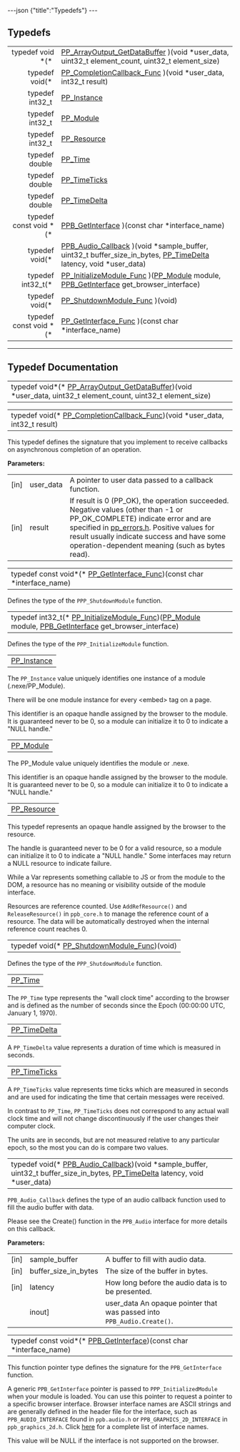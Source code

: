 ---json {"title":"Typedefs"} ---

Typedefs
--------

<table><tbody><tr class="odd"><td style="text-align: right;">typedef void *(* </td><td><a href="/docs/native-client/pepper_stable/c/group___typedefs#gaa363de651fad7342a37ec58375276af7" class="el">PP_ArrayOutput_GetDataBuffer</a> )(void *user_data, uint32_t element_count, uint32_t element_size)</td></tr><tr class="even"><td style="text-align: right;">typedef void(* </td><td><a href="/docs/native-client/pepper_stable/c/group___typedefs#ga6fe12e1a41df5e10103a811036d4d8d2" class="el">PP_CompletionCallback_Func</a> )(void *user_data, int32_t result)</td></tr><tr class="odd"><td style="text-align: right;">typedef int32_t </td><td><a href="/docs/native-client/pepper_stable/c/group___typedefs#ga89b662403e6a687bb914b80114c0d19d" class="el">PP_Instance</a></td></tr><tr class="even"><td style="text-align: right;">typedef int32_t </td><td><a href="/docs/native-client/pepper_stable/c/group___typedefs#gab780dd451cd7f51284cb752edd88f9a0" class="el">PP_Module</a></td></tr><tr class="odd"><td style="text-align: right;">typedef int32_t </td><td><a href="/docs/native-client/pepper_stable/c/group___typedefs#gafdc3895ee80f4750d0d95ae1b677e9b7" class="el">PP_Resource</a></td></tr><tr class="even"><td style="text-align: right;">typedef double </td><td><a href="/docs/native-client/pepper_stable/c/group___typedefs#ga537b277d2116e42b6acfe9323d40e1a0" class="el">PP_Time</a></td></tr><tr class="odd"><td style="text-align: right;">typedef double </td><td><a href="/docs/native-client/pepper_stable/c/group___typedefs#ga71cb1042cdeb38d7881b121f3b09ce94" class="el">PP_TimeTicks</a></td></tr><tr class="even"><td style="text-align: right;">typedef double </td><td><a href="/docs/native-client/pepper_stable/c/group___typedefs#ga3962a5355895925a757f613567e422fa" class="el">PP_TimeDelta</a></td></tr><tr class="odd"><td style="text-align: right;">typedef const void *(* </td><td><a href="/docs/native-client/pepper_stable/c/group___typedefs#ga68ad7c927b86e0c29d890603edd33154" class="el">PPB_GetInterface</a> )(const char *interface_name)</td></tr><tr class="even"><td style="text-align: right;">typedef void(* </td><td><a href="/docs/native-client/pepper_stable/c/group___typedefs#ga2ec91970f3cb75769ce631b3b732803e" class="el">PPB_Audio_Callback</a> )(void *sample_buffer, uint32_t buffer_size_in_bytes, <a href="/docs/native-client/pepper_stable/c/group___typedefs#ga3962a5355895925a757f613567e422fa" class="el">PP_TimeDelta</a> latency, void *user_data)</td></tr><tr class="odd"><td style="text-align: right;">typedef int32_t(* </td><td><a href="/docs/native-client/pepper_stable/c/group___typedefs#gae33224cdac15cf8596127fe7b5f08325" class="el">PP_InitializeModule_Func</a> )(<a href="/docs/native-client/pepper_stable/c/group___typedefs#gab780dd451cd7f51284cb752edd88f9a0" class="el">PP_Module</a> module, <a href="/docs/native-client/pepper_stable/c/group___typedefs#ga68ad7c927b86e0c29d890603edd33154" class="el">PPB_GetInterface</a> get_browser_interface)</td></tr><tr class="even"><td style="text-align: right;">typedef void(* </td><td><a href="/docs/native-client/pepper_stable/c/group___typedefs#gad2b49167bcbf6c2c895ffb1a61bc720c" class="el">PP_ShutdownModule_Func</a> )(void)</td></tr><tr class="odd"><td style="text-align: right;">typedef const void *(* </td><td><a href="/docs/native-client/pepper_stable/c/group___typedefs#ga893cfdc559fdf7ae3004816357c3d7e9" class="el">PP_GetInterface_Func</a> )(const char *interface_name)</td></tr></tbody></table>

------------------------------------------------------------------------

Typedef Documentation
---------------------

<span id="gaa363de651fad7342a37ec58375276af7" class="anchor" style="margin: 0;"></span>

<table><tbody><tr class="odd"><td>typedef void*(* <a href="/docs/native-client/pepper_stable/c/group___typedefs#gaa363de651fad7342a37ec58375276af7" class="el">PP_ArrayOutput_GetDataBuffer</a>)(void *user_data, uint32_t element_count, uint32_t element_size)</td></tr></tbody></table>

<span id="ga6fe12e1a41df5e10103a811036d4d8d2" class="anchor" style="margin: 0;"></span>

<table><tbody><tr class="odd"><td>typedef void(* <a href="/docs/native-client/pepper_stable/c/group___typedefs#ga6fe12e1a41df5e10103a811036d4d8d2" class="el">PP_CompletionCallback_Func</a>)(void *user_data, int32_t result)</td></tr></tbody></table>

This typedef defines the signature that you implement to receive callbacks on asynchronous completion of an operation.

**Parameters:**  
<table><tbody><tr class="odd"><td>[in]</td><td>user_data</td><td>A pointer to user data passed to a callback function.</td></tr><tr class="even"><td>[in]</td><td>result</td><td>If result is 0 (PP_OK), the operation succeeded. Negative values (other than -1 or PP_OK_COMPLETE) indicate error and are specified in <a href="/docs/native-client/pepper_stable/c/pp__errors_8h/" class="el" title="This file defines an enumeration of all PPAPI error codes.">pp_errors.h</a>. Positive values for result usually indicate success and have some operation-dependent meaning (such as bytes read).</td></tr></tbody></table>

<span id="ga893cfdc559fdf7ae3004816357c3d7e9" class="anchor" style="margin: 0;"></span>

<table><tbody><tr class="odd"><td>typedef const void*(* <a href="/docs/native-client/pepper_stable/c/group___typedefs#ga893cfdc559fdf7ae3004816357c3d7e9" class="el">PP_GetInterface_Func</a>)(const char *interface_name)</td></tr></tbody></table>

Defines the type of the `PPP_ShutdownModule` function.

<span id="gae33224cdac15cf8596127fe7b5f08325" class="anchor" style="margin: 0;"></span>

<table><tbody><tr class="odd"><td>typedef int32_t(* <a href="/docs/native-client/pepper_stable/c/group___typedefs#gae33224cdac15cf8596127fe7b5f08325" class="el">PP_InitializeModule_Func</a>)(<a href="/docs/native-client/pepper_stable/c/group___typedefs#gab780dd451cd7f51284cb752edd88f9a0" class="el">PP_Module</a> module, <a href="/docs/native-client/pepper_stable/c/group___typedefs#ga68ad7c927b86e0c29d890603edd33154" class="el">PPB_GetInterface</a> get_browser_interface)</td></tr></tbody></table>

Defines the type of the `PPP_InitializeModule` function.

<span id="ga89b662403e6a687bb914b80114c0d19d" class="anchor" style="margin: 0;"></span>

<table><tbody><tr class="odd"><td><a href="/docs/native-client/pepper_stable/c/group___typedefs#ga89b662403e6a687bb914b80114c0d19d" class="el">PP_Instance</a></td></tr></tbody></table>

The `PP_Instance` value uniquely identifies one instance of a module (.nexe/PP\_Module).

There will be one module instance for every &lt;embed&gt; tag on a page.

This identifier is an opaque handle assigned by the browser to the module. It is guaranteed never to be 0, so a module can initialize it to 0 to indicate a "NULL handle."

<span id="gab780dd451cd7f51284cb752edd88f9a0" class="anchor" style="margin: 0;"></span>

<table><tbody><tr class="odd"><td><a href="/docs/native-client/pepper_stable/c/group___typedefs#gab780dd451cd7f51284cb752edd88f9a0" class="el">PP_Module</a></td></tr></tbody></table>

The PP\_Module value uniquely identifies the module or .nexe.

This identifier is an opaque handle assigned by the browser to the module. It is guaranteed never to be 0, so a module can initialize it to 0 to indicate a "NULL handle."

<span id="gafdc3895ee80f4750d0d95ae1b677e9b7" class="anchor" style="margin: 0;"></span>

<table><tbody><tr class="odd"><td><a href="/docs/native-client/pepper_stable/c/group___typedefs#gafdc3895ee80f4750d0d95ae1b677e9b7" class="el">PP_Resource</a></td></tr></tbody></table>

This typedef represents an opaque handle assigned by the browser to the resource.

The handle is guaranteed never to be 0 for a valid resource, so a module can initialize it to 0 to indicate a "NULL handle." Some interfaces may return a NULL resource to indicate failure.

While a Var represents something callable to JS or from the module to the DOM, a resource has no meaning or visibility outside of the module interface.

Resources are reference counted. Use `AddRefResource()` and `ReleaseResource()` in `ppb_core.h` to manage the reference count of a resource. The data will be automatically destroyed when the internal reference count reaches 0.

<span id="gad2b49167bcbf6c2c895ffb1a61bc720c" class="anchor" style="margin: 0;"></span>

<table><tbody><tr class="odd"><td>typedef void(* <a href="/docs/native-client/pepper_stable/c/group___typedefs#gad2b49167bcbf6c2c895ffb1a61bc720c" class="el">PP_ShutdownModule_Func</a>)(void)</td></tr></tbody></table>

Defines the type of the `PPP_ShutdownModule` function.

<span id="ga537b277d2116e42b6acfe9323d40e1a0" class="anchor" style="margin: 0;"></span>

<table><tbody><tr class="odd"><td><a href="/docs/native-client/pepper_stable/c/group___typedefs#ga537b277d2116e42b6acfe9323d40e1a0" class="el">PP_Time</a></td></tr></tbody></table>

The `PP_Time` type represents the "wall clock time" according to the browser and is defined as the number of seconds since the Epoch (00:00:00 UTC, January 1, 1970).

<span id="ga3962a5355895925a757f613567e422fa" class="anchor" style="margin: 0;"></span>

<table><tbody><tr class="odd"><td><a href="/docs/native-client/pepper_stable/c/group___typedefs#ga3962a5355895925a757f613567e422fa" class="el">PP_TimeDelta</a></td></tr></tbody></table>

A `PP_TimeDelta` value represents a duration of time which is measured in seconds.

<span id="ga71cb1042cdeb38d7881b121f3b09ce94" class="anchor" style="margin: 0;"></span>

<table><tbody><tr class="odd"><td><a href="/docs/native-client/pepper_stable/c/group___typedefs#ga71cb1042cdeb38d7881b121f3b09ce94" class="el">PP_TimeTicks</a></td></tr></tbody></table>

A `PP_TimeTicks` value represents time ticks which are measured in seconds and are used for indicating the time that certain messages were received.

In contrast to `PP_Time`, `PP_TimeTicks` does not correspond to any actual wall clock time and will not change discontinuously if the user changes their computer clock.

The units are in seconds, but are not measured relative to any particular epoch, so the most you can do is compare two values.

<span id="ga2ec91970f3cb75769ce631b3b732803e" class="anchor" style="margin: 0;"></span>

<table><tbody><tr class="odd"><td>typedef void(* <a href="/docs/native-client/pepper_stable/c/group___typedefs#ga2ec91970f3cb75769ce631b3b732803e" class="el">PPB_Audio_Callback</a>)(void *sample_buffer, uint32_t buffer_size_in_bytes, <a href="/docs/native-client/pepper_stable/c/group___typedefs#ga3962a5355895925a757f613567e422fa" class="el">PP_TimeDelta</a> latency, void *user_data)</td></tr></tbody></table>

`PPB_Audio_Callback` defines the type of an audio callback function used to fill the audio buffer with data.

Please see the Create() function in the `PPB_Audio` interface for more details on this callback.

**Parameters:**  
<table><tbody><tr class="odd"><td>[in]</td><td>sample_buffer</td><td>A buffer to fill with audio data.</td></tr><tr class="even"><td>[in]</td><td>buffer_size_in_bytes</td><td>The size of the buffer in bytes.</td></tr><tr class="odd"><td>[in]</td><td>latency</td><td>How long before the audio data is to be presented.</td></tr><tr class="even"><td></td><td>inout]</td><td>user_data An opaque pointer that was passed into <code>PPB_Audio.Create()</code>.</td></tr></tbody></table>

<span id="ga68ad7c927b86e0c29d890603edd33154" class="anchor" style="margin: 0;"></span>

<table><tbody><tr class="odd"><td>typedef const void*(* <a href="/docs/native-client/pepper_stable/c/group___typedefs#ga68ad7c927b86e0c29d890603edd33154" class="el">PPB_GetInterface</a>)(const char *interface_name)</td></tr></tbody></table>

This function pointer type defines the signature for the `PPB_GetInterface` function.

A generic `PPB_GetInterface` pointer is passed to `PPP_InitializedModule` when your module is loaded. You can use this pointer to request a pointer to a specific browser interface. Browser interface names are ASCII strings and are generally defined in the header file for the interface, such as `PPB_AUDIO_INTERFACE` found in `ppb.audio.h` or `PPB_GRAPHICS_2D_INTERFACE` in `ppb_graphics_2d.h`. Click [here](/docs/native-client/pepper_stable/c/globals_defs/ "macros") for a complete list of interface names.

This value will be NULL if the interface is not supported on the browser.
